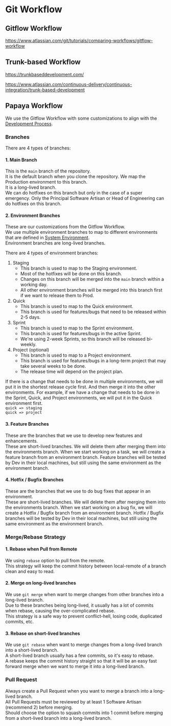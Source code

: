 # Git Workflow

## Gitflow Workflow

<https://www.atlassian.com/git/tutorials/comparing-workflows/gitflow-workflow>

## Trunk-based Workflow

<https://trunkbaseddevelopment.com/>

<https://www.atlassian.com/continuous-delivery/continuous-integration/trunk-based-development>

## Papaya Workflow

We use the Gitflow Workflow with some customizations to align with the [Development Process](./Development_Process.md).

### Branches

There are 4 types of branches:

#### 1. Main Branch

This is the `main` branch of the repository.  
It is the default branch when you clone the repository. We map the Production environment to this branch.  
It is a long-lived branch.  
We can do hotfixes on this branch but only in the case of a super emergency. Only the Principal Software Artisan or Head of Engineering can do hotfixes on this branch.

#### 2. Environment Branches

These are our customizations from the Gitflow Workflow.  
We use multiple environment branches to map to different environments that are defined in [System Environment](./System_Environment.md).  
Environment branches are long-lived branches.

There are 4 types of environment branches:

1. Staging
   - This branch is used to map to the Staging environment.
   - Most of the hotfixes will be done on this branch.
   - Changes on this branch will be merged into the `main` branch within a working day.
   - All other environment branches will be merged into this branch first if we want to release them to Prod.
2. Quick
   - This branch is used to map to the Quick environment.
   - This branch is used for features/bugs that need to be released within 2-5 days.
3. Sprint
   - This branch is used to map to the Sprint environment.
   - This branch is used for features/bugs in the active Sprint.
   - We're using 2-week Sprints, so this branch will be released bi-weekly.
4. Project (optional)
   - This branch is used to map to a Project environment.
   - This branch is used for features/bugs in a long-term project that may take several weeks to be done.
   - The release time will depend on the project plan.

If there is a change that needs to be done in multiple environments, we will put it in the shortest release cycle first. And then merge it into the other environments.
For example, if we have a change that needs to be done in the Sprint, Quick, and Project environments, we will put it in the Quick environment first.  
`quick => staging`  
`quick => project`

#### 3. Feature Branches

These are the branches that we use to develop new features and enhancements.  
These are short-lived branches. We will delete them after merging them into the environments branch.
When we start working on a task, we will create a feature branch from an environment branch.
Feature branches will be tested by Dev in their local machines, but still using the same environment as the environment branch.

#### 4. Hotfix / Bugfix Branches

These are the branches that we use to do bug fixes that appear in an environment.  
These are short-lived branches. We will delete them after merging them into the environments branch.
When we start working on a bug fix, we will create a Hotfix / Bugfix branch from an environment branch.
Hotfix / Bugfix branches will be tested by Dev in their local machines, but still using the same environment as the environment branch.

### Merge/Rebase Strategy

#### 1. Rebase when Pull from Remote

We using `rebase` option to pull from the remote.  
This strategy will keep the commit history between local-remote of a branch clean and easy to read.

#### 2. Merge on long-lived branches

We use `git merge` when want to merge changes from other branches into a long-lived branch.  
Due to these branches being long-lived, it usually has a lot of commits when rebase, causing the over-complicated rebase.  
This strategy is a safe way to prevent conflict-hell, losing code, duplicated commits, etc.

#### 3. Rebase on short-lived branches

We use `git rebase` when want to merge changes from a long-lived branch into a short-lived branch.  
A short-lived branch usually has a few commits, so it's easy to rebase.  
A rebase keeps the commit history straight so that it will be an easy fast forward merge when we want to merge it into a long-lived branch.

### Pull Request

Always create a Pull Request when you want to merge a branch into a long-lived branch.  
All Pull Requests must be reviewed by at least 1 Software Artisan (recommend 2) before merging.  
Should choose the option to squash commits into 1 commit before merging from a short-lived branch into a long-lived branch.

